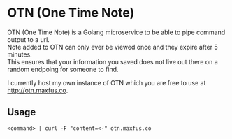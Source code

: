 # OTN (One Time Note)

OTN (One Time Note) is a Golang microservice to be able to pipe command output to a url.  
Note added to OTN can only ever be viewed once and they expire after 5 minutes.  
This ensures that your information you saved does not live out there on a random endpoing for someone to find.  

I currently host my own instance of OTN which you are free to use at http://otn.maxfus.co.
## Usage
`<command> | curl -F "content=<-" otn.maxfus.co`
